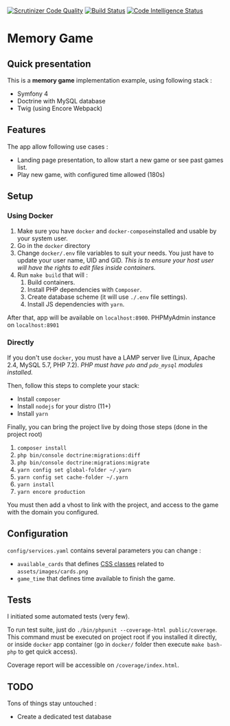 [![Scrutinizer Code Quality](https://scrutinizer-ci.com/g/devgiants/memory/badges/quality-score.png?b=master)](https://scrutinizer-ci.com/g/devgiants/livebox/?branch=master)
[![Build Status](https://scrutinizer-ci.com/g/devgiants/memory/badges/build.png?b=master)](https://scrutinizer-ci.com/g/devgiants/livebox/build-status/master)
[![Code Intelligence Status](https://scrutinizer-ci.com/g/devgiants/memory/badges/code-intelligence.svg?b=master)](https://scrutinizer-ci.com/code-intelligence)

# Memory Game

## Quick presentation

This is a __memory game__ implementation example, using following stack :
- Symfony 4
- Doctrine with MySQL database
- Twig (using Encore Webpack)

## Features

The app allow following use cases :
- Landing page presentation, to allow start a new game or see past games list.
- Play new game, with configured time allowed (180s)

## Setup

### Using Docker

1. Make sure you have `docker` and `docker-compose`installed and usable by your system user.
2. Go in the `docker` directory
3. Change `docker/.env` file variables to suit your needs. You just have to update your user name, UID and GID. _This is to ensure your host user will have the rights to edit files inside containers._
4. Run `make build` that will : 
   1. Build containers.
   2. Install PHP dependencies with `Composer`.
   3. Create database scheme (it will use `./.env` file settings).
   4. Install JS dependencies with `yarn`.

After that, app will be available on `localhost:8900`. PHPMyAdmin instance on `localhost:8901` 

### Directly
If you don't use `docker`, you must have a LAMP server live (Linux, Apache 2.4, MySQL 5.7, PHP 7.2). _PHP must have `pdo` and `pdo_mysql` modules installed._ 

Then, follow this steps to complete your stack:
- Install `composer`
- Install `nodejs` for your distro (11+)
- Install `yarn`

Finally, you can bring the project live by doing those steps (done in the project root)
1. `composer install`
2. `php bin/console doctrine:migrations:diff`
3. `php bin/console doctrine:migrations:migrate`
4. `yarn config set global-folder ~/.yarn`
5. `yarn config set cache-folder ~/.yarn`
6. `yarn install`
7. `yarn encore production`

You must then add a vhost to link with the project, and access to the game with the domain you configured.

## Configuration
`config/services.yaml` contains several parameters you can change :
- `available_cards` that defines [CSS classes](https://github.com/devgiants/memory/blob/master/assets/scss/_game.scss#L44) related to `assets/images/cards.png`
- `game_time` that defines time available to finish the game.

## Tests
I initiated some automated tests (very few). 

To run test suite, just do `./bin/phpunit --coverage-html public/coverage`. This command must be executed on project root if you installed it directly, or inside `docker` app container (go in `docker/` folder then execute `make bash-php` to get quick access).

Coverage report will be accessible on `/coverage/index.html`.

## TODO
Tons of things stay untouched :
- Create a dedicated test database 